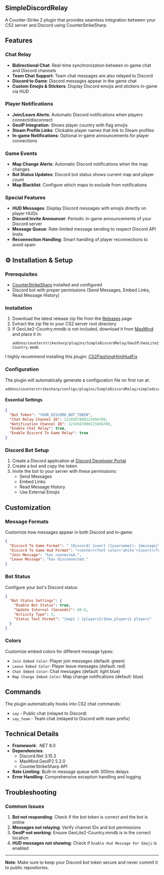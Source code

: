## SimpleDiscordRelay

A Counter-Strike 2 plugin that provides seamless integration between your CS2 server and Discord using CounterStrikeSharp.

## Features

### Chat Relay
- **Bidirectional Chat**: Real-time synchronization between in-game chat and Discord channels
- **Team Chat Support**: Team chat messages are also relayed to Discord
- **Discord to Game**: Discord messages appear in the game chat
- **Custom Emojis & Stickers**: Display Discord emojis and stickers in-game via HUD

### Player Notifications
- **Join/Leave Alerts**: Automatic Discord notifications when players connect/disconnect
- **GeoIP Integration**: Shows player country with flag emojis
- **Steam Profile Links**: Clickable player names that link to Steam profiles
- **In-game Notifications**: Optional in-game announcements for player connections

### Game Events
- **Map Change Alerts**: Automatic Discord notifications when the map changes
- **Bot Status Updates**: Discord bot status shows current map and player count
- **Map Blacklist**: Configure which maps to exclude from notifications

### Special Features
- **HUD Messages**: Display Discord messages with emojis directly on player HUDs
- **Discord Invite Announcer**: Periodic in-game announcements of your Discord server
- **Message Queue**: Rate-limited message sending to respect Discord API limits
- **Reconnection Handling**: Smart handling of player reconnections to avoid spam

## ⚙️ Installation & Setup

### Prerequisites
- [CounterStrikeSharp](https://github.com/roflmuffin/CounterStrikeSharp) installed and configured
- Discord bot with proper permissions (Send Messages, Embed Links, Read Message History)

### Installation
1. Download the latest release zip file from the [Releases](../../releases) page
2. Extract the zip file to your CS2 server root directory
3. If GeoLite2-Country.mmdb is not included, download it from [MaxMind](https://www.maxmind.com/en/open-source-data-and-api-for-ip-geolocation) and place it in:
   ```
   addons/counterstrikesharp/plugins/SimpleDiscordRelay/GeoIP/GeoLite2-Country.mmdb
   ```
I highly recommend installing this plugin: [CS2FlashingHtmlHudFix](https://github.com/girlglock/CS2FlashingHtmlHudFix)
### Configuration
The plugin will automatically generate a configuration file on first run at:
```
addons/counterstrikesharp/configs/plugins/SimpleDiscordRelay/simplediscordrelay.json
```

#### Essential Settings
```json
{
  "Bot Token": "YOUR_DISCORD_BOT_TOKEN",
  "Chat Relay Channel ID": 1234567890123456789,
  "Notification Channel ID": 1234567890123456789,
  "Enable Chat Relay": true,
  "Enable Discord To Game Relay": true
}
```

### Discord Bot Setup
1. Create a Discord application at [Discord Developer Portal](https://discord.com/developers/applications)
2. Create a bot and copy the token
3. Invite the bot to your server with these permissions:
   - Send Messages
   - Embed Links
   - Read Message History
   - Use External Emojis

## Customization

### Message Formats
Customize how messages appear in both Discord and in-game:

```json
{
  "Discord To Game Format": " [Discord] {user} ({username}): {message}",
  "Discord To Game Hud Format": "<center><font color='white'>{user}</font><br>{emojis}<br>{message}</center>",
  "Join Message": "has connected.",
  "Leave Message": "has disconnected."
}
```

### Bot Status
Configure your bot's Discord status:

```json
{
  "Bot Status Settings": {
    "Enable Bot Status": true,
    "Update Interval (Seconds)": 60.0,
    "Activity Type": 3,
    "Status Text Format": "{map} | {players}/{max_players} players"
  }
}
```

### Colors
Customize embed colors for different message types:
- `Join Embed Color`: Player join messages (default: green)
- `Leave Embed Color`: Player leave messages (default: red)
- `Chat Embed Color`: Chat messages (default: light blue)
- `Map Change Embed Color`: Map change notifications (default: blue)

## Commands

The plugin automatically hooks into CS2 chat commands:
- `say` - Public chat (relayed to Discord)
- `say_team` - Team chat (relayed to Discord with team prefix)

## Technical Details

- **Framework**: .NET 8.0
- **Dependencies**: 
  - Discord.Net 3.15.3
  - MaxMind.GeoIP2 5.2.0
  - CounterStrikeSharp API
- **Rate Limiting**: Built-in message queue with 300ms delays
- **Error Handling**: Comprehensive exception handling and logging

## Troubleshooting

### Common Issues
1. **Bot not responding**: Check if the bot token is correct and the bot is online
2. **Messages not relaying**: Verify channel IDs and bot permissions
3. **GeoIP not working**: Ensure GeoLite2-Country.mmdb is in the correct location
4. **HUD messages not showing**: Check if `Enable Hud Message For Emoji` is enabled

---

**Note**: Make sure to keep your Discord bot token secure and never commit it to public repositories.
